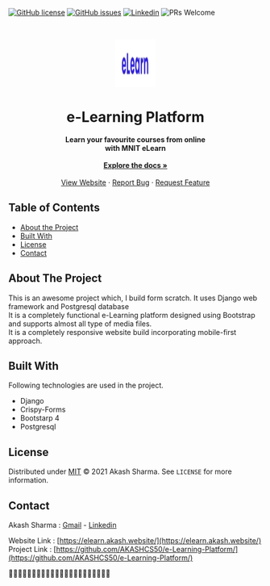 [![GitHub license](https://img.shields.io/github/license/AKASHCS50/Car-Reduction)](https://github.com/AKASHCS50/e-Learning-Platform/blob/master/LICENSE)
[![GitHub issues](https://img.shields.io/github/issues/AKASHCS50/Car-Reduction)](https://github.com/AKASHCS50/e-Learning-Platform/issues)
[![Linkedin](https://img.shields.io/badge/opensource-linkedin-blue.svg?style=flat-square)](https://www.linkedin.com/in/-akash-sharma/)
![PRs Welcome](https://img.shields.io/badge/PRs-welcome-brightgreen.svg?style=flat-square)


<!-- PROJECT LOGO -->
<br />
<p align="center">
  <a href="https://github.com/AKASHCS50/e-Learning-Platform">
    <img src="https://github.com/AKASHCS50/e-Learning-Platform/blob/main/img.png" alt="Logo" width="80" height="95">
 </a>
  
  <h1 align="center">e-Learning Platform</h1>

  <p align="center">
  <strong>Learn your favourite courses from online<br />with MNIT eLearn</strong>
    <br /><br/>
    <a href="https://github.com/AKASHCS50/e-Learning-Platform/blob/master/README.md"><strong>Explore the docs »</strong></a>
    <br />
    <br />
    <a href="https://elearn.akash.website/">View Website</a>
    ·
    <a href="https://github.com/AKASHCS50/e-Learning-Platform/issues">Report Bug</a>
    ·
    <a href="https://github.com/AKASHCS50/e-Learning-Platform/issues">Request Feature</a>
  </p>
</p>



<!-- TABLE OF CONTENTS -->
## Table of Contents

* [About the Project](#about-the-project)
* [Built With](#built-with)
* [License](#license)
* [Contact](#contact)



<!-- ABOUT THE PROJECT -->
## About The Project
This is an awesome project which, I build form scratch. It uses Django web framework and Postgresql database <br/>
It is a completely functional e-Learning platform designed using Bootstrap and supports almost all type of media files.<br />
It is a completely responsive website build incorporating mobile-first approach.<br/>

## Built With
Following technologies are used in the project.
* Django
* Crispy-Forms
* Bootstarp 4
* Postgresql


<!-- LICENSE -->
## License

Distributed under [MIT](https://github.com/AKASHCS50/e-Learning-Platform/blob/master/LICENSE) © 2021 Akash Sharma. See `LICENSE` for more information.



<!-- CONTACT -->
## Contact

Akash Sharma :  [Gmail](mailto:akcount121@gmail.com) -   [Linkedin](https://www.linkedin.com/in/-akash-sharma/)

Website Link : [https://elearn.akash.website/](https://elearn.akash.website/)
Project Link : [https://github.com/AKASHCS50/e-Learning-Platform/](https://github.com/AKASHCS50/e-Learning-Platform/)


🎉🎉🎉🎉🎉🎉🎉🎉🎉🎉🎉🎉🎉🎉🎉🎉🎉🎉🎉🎉🎉🎉




